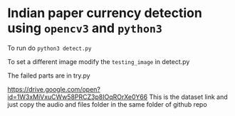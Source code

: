 # Indian paper currency detection using ```opencv3``` and ```python3```

To run do
```python3 detect.py```

To set a different image modify the ```testing_image``` in detect.py

The failed parts are in try.py


https://drive.google.com/open?id=1W3xMiVxuCWw58PRCZ3p8IOqROrXe0Y66 
This is the dataset link and just copy the audio and files folder in the same folder of github repo

